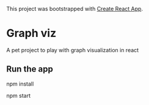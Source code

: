 This project was bootstrapped with [Create React App](https://github.com/facebook/create-react-app).

# Graph viz

A pet project to play with graph visualization in react

## Run the app

npm install

npm start
